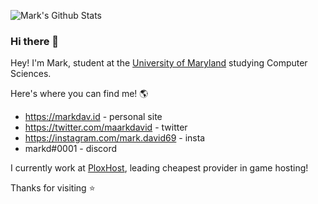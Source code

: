 ![Mark's Github Stats](https://github-readme-stats.vercel.app/api?username=markd69&show_icons=true&theme=dark)

### Hi there 👋

Hey! I'm Mark, student at the [University of Maryland](https://umd.edu) studying Computer Sciences. 

Here's where you can find me! 🌎
- https://markdav.id - personal site
- https://twitter.com/maarkdavid - twitter
- https://instagram.com/mark.david69 - insta
- markd#0001 - discord

I currently work at [PloxHost](https://plox.host), leading cheapest provider in game hosting!

Thanks for visiting ⭐️
